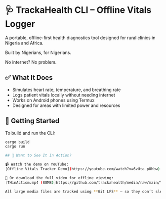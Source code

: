 # 🩺 TrackaHealth CLI – Offline Vitals Logger

A portable, offline-first health diagnostics tool designed for rural clinics in Nigeria and Africa.

Built by Nigerians, for Nigerians.

No internet? No problem.

## ✅ What It Does

- Simulates heart rate, temperature, and breathing rate  
- Logs patient vitals locally without needing internet  
- Works on Android phones using Termux  
- Designed for areas with limited power and resources  

## 🚀 Getting Started

To build and run the CLI:
```bash
cargo build
cargo run

## 🎥 Want to See It in Action?

📹 Watch the demo on YouTube:  
[Offline Vitals Tracker Demo](https://youtube.com/watch?v=6vUta_pUhbw)

📁 Or download the full video for offline viewing:  
[THinActiom.mp4 (88MB)]https://github.com/trackahealth/media/raw/main/THinAction.mp4)

All large media files are tracked using **Git LFS** — so they don’t slow down the repo.n YouTube https://youtu.be/6vUta_pUhbwhttps://youtube.com/watch=6vUta_pUhbw

